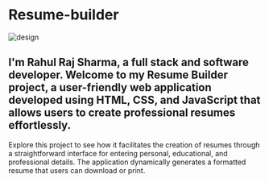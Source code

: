 # Resume-builder
![design]()
## I'm Rahul Raj Sharma, a full stack and software developer. Welcome to my Resume Builder project, a user-friendly web application developed using HTML, CSS, and JavaScript that allows users to create professional resumes effortlessly.

Explore this project to see how it facilitates the creation of resumes through a straightforward interface for entering personal, educational, and professional details. The application dynamically generates a formatted resume that users can download or print.
